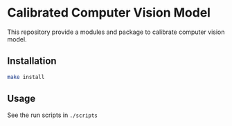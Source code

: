# Calibrated Computer Vision Model

This repository provide a modules and package to calibrate computer vision model.

## Installation
```bash
make install
```

## Usage
See the run scripts in `./scripts`
